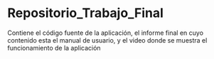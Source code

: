 # Repositorio_Trabajo_Final
Contiene el código fuente de la aplicación, el informe final en cuyo contenido esta el manual de usuario, y el video donde se muestra el funcionamiento de la aplicación
